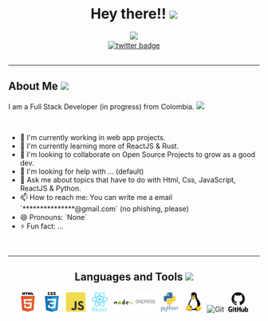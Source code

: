 <div id="header" align="center">
    <h1>
    Hey there!!
    <img src="https://media.giphy.com/media/Q7LHmoFwVP6Yc1swZs/giphy.gif" width="50px"/>
</h1>
    <img src="https://media.giphy.com/media/cmCEsJZHYBPels360q/giphy.gif" width="250px"/>
</div>
<div id="badges" align="center">
    <a href="twitter.com" target="_blank">
        <img src="https://img.shields.io/badge/Twitter-blue?style=for-the-badge&logo=twitter&logoColor=white" alt="twitter badge">
    </a>
</div>
<div align="center">
  <img src="https://komarev.com/ghpvc/?username=javiersteven&style=flat-square&color=blue" alt=""/>
</div>
<div align="center">
</div>

---

<h2>About Me <img src="https://media.giphy.com/media/LOnt6uqjD9OexmQJRB/giphy.gif" width="60"/></h2>
<p>I am a Full Stack Developer (in progress) from Colombia. <img src="https://media.giphy.com/media/WUlplcMpOCEmTGBtBW/giphy.gif" width="60" /></p>
<br />
<ul>
    <li>🔭 I'm currently working in web app projects.</li>
    <li>🌱 I'm currently learning more of ReactJS & Rust.</li>
    <li>👯 I'm looking to collaborate on Open Source Projects to grow as a good dev.</li>
    <li>🤔 I'm looking for help with ... (default)</li>
    <li>💬 Ask me about topics that have to do with Html, Css, JavaScript, ReactJS & Python.</li>
    <li>📫 How to reach me: You can write me a email `***************@gmail.com` (no phishing, please)   </li>
    <li>😄 Pronouns: `None`</li>
    <li>⚡ Fun fact: ...</li>
</ul>
<br />

---


<div align="center">
<h2>Languages and Tools <img src="https://media.giphy.com/media/jSKBmKkvo2dPQQtsR1/giphy.gif" width="70"/></h2>
    <img 
        src="https://github.com/devicons/devicon/blob/master/icons/html5/html5-original-wordmark.svg" 
        title="html5" 
        alt="html5" 
        width="40" 
        height="40"
    />&nbsp;
    <img 
        src="https://github.com/devicons/devicon/blob/master/icons/css3/css3-original-wordmark.svg" 
        title="Css3" 
        alt="Css3" 
        width="40" 
        height="40"
    />&nbsp;
    <img 
        src="https://github.com/devicons/devicon/blob/master/icons/javascript/javascript-original.svg" 
        title="JavaScript" 
        alt="JavaScript" 
        width="40" 
        height="40"
    />&nbsp;
    <img 
        src="https://github.com/devicons/devicon/blob/master/icons/react/react-original-wordmark.svg" 
        title="React" 
        alt="React" 
        width="40" 
        height="40"
    />&nbsp;
        <img 
        src="https://github.com/devicons/devicon/blob/master/icons/nodejs/nodejs-original-wordmark.svg" 
        title="NodeJS" 
        alt="NodeJS" 
        width="40" 
        height="40"
    />
    <img 
        src="https://github.com/devicons/devicon/blob/master/icons/express/express-original-wordmark.svg" 
        title="Express" 
        alt="Express" 
        width="40" 
        height="40"
    />&nbsp;
    <img 
        src="https://github.com/devicons/devicon/blob/master/icons/python/python-original-wordmark.svg" 
        title="Python" 
        alt="Python" 
        width="40" 
        height="40"
    />&nbsp;
    <img 
        src="https://github.com/devicons/devicon/blob/master/icons/linux/linux-original.svg" 
        title="Linux" 
        alt="Linux" 
        width="40" 
        height="40"
    />&nbsp;
    <img 
        src="https://github.chttps://github.com/devicons/devicon/blob/master/icons/git/git-original-wordmark.svg" 
        title="Git" 
        alt="Git" 
        width="40" 
        height="40"
    />&nbsp;
    <img 
        src="https://github.com/devicons/devicon/blob/master/icons/github/github-original-wordmark.svg" 
        title="Github" 
        alt="Github" 
        width="40" 
        height="40"
    />&nbsp;
</div>
